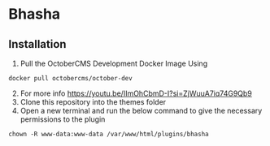 # Bhasha

## Installation

1. Pull the OctoberCMS Development Docker Image Using
```
docker pull octobercms/october-dev
```
2. For more info https://youtu.be/IImOhCbmD-I?si=ZjWuuA7iq74G9Qb9
5. Clone this repository into the themes folder
6. Open a new terminal and run the below command to give the necessary permissions to the plugin
```
chown -R www-data:www-data /var/www/html/plugins/bhasha
```
